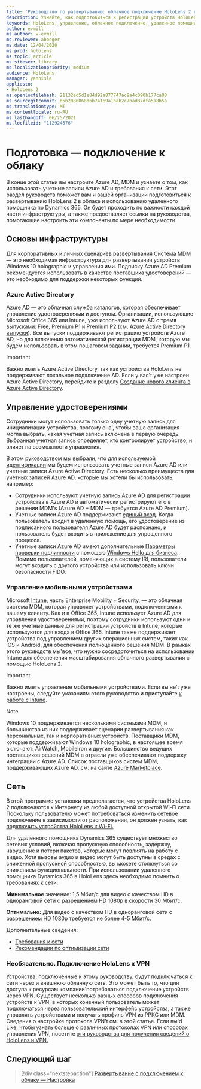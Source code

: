 ```yaml
---
title: 'Руководство по развертыванию: облачное подключение HoloLens 2 в масштабе с помощью удаленной помощи — подготовка'
description: Узнайте, как подготовиться к регистрации устройств HoloLens через облачно подключенную сеть с помощью Azure Active Directory и управления удостоверениями.
keywords: HoloLens, управление, облачное подключение, удаленное помощник, AAD, Azure AD, MDM, управление мобильными устройствами
author: evmill
ms.author: v-evmill
ms.reviewer: aboeger
ms.date: 12/04/2020
ms.prod: hololens
ms.topic: article
ms.sitesec: library
ms.localizationpriority: medium
audience: HoloLens
manager: yannisle
appliesto:
- HoloLens 2
ms.openlocfilehash: 21132ed5d1e84d92a877747ac9a4c090b177ca08
ms.sourcegitcommit: d5b2080868d6b74169a1bab2c7bad37dfa5a8b5a
ms.translationtype: MT
ms.contentlocale: ru-RU
ms.lasthandoff: 06/25/2021
ms.locfileid: "112924576"
---
```

# <a name="prepare---cloud-connected-guide"></a>Подготовка — подключение к облаку

В конце этой статьи вы настроите Azure AD, MDM и узнаете о том, как использовать учетные записи Azure AD и требования к сети. Этот раздел руководств поможет вам и вашей организации подготовиться к развертыванию HoloLens 2 в облаке и использованию удаленного помощника по Dynamics 365. Он будет проходить по важности каждой части инфраструктуры, а также предоставляет ссылки на руководства, помогающие настроить эти компоненты по мере необходимости.

## <a name="infrastructure-essentials"></a>Основы инфраструктуры

Для корпоративных и личных сценариев развертывания Система MDM — это необходимая инфраструктура для развертывания устройств Windows 10 holographic и управления ими. Подписку Azure AD Premium рекомендуется использовать в качестве поставщика удостоверений — это необходимо для поддержки некоторых функций.

### <a name="azure-active-directory"></a>Azure Active Directory

Azure AD — это облачная служба каталогов, которая обеспечивает управление удостоверениями и доступом. Организации, использующие Microsoft Office 365 или Intune, уже используют Azure AD с тремя выпусками: Free, Premium P1 и Premium P2 (см. [Azure Active Directory выпуски](https://azure.microsoft.com/documentation/articles/active-directory-editions)). Все выпуски поддерживают регистрацию устройств Azure AD, но для включения автоматической регистрации MDM, которую мы будем использовать в этом пошаговом задании, требуется Premium P1.

> [!IMPORTANT]
> Важно иметь Azure Active Directory, так как устройства HoloLens не поддерживают локальное подключение AD. Если у вас&#39;t уже настроен Azure Active Directory, перейдите к разделу [Создание нового клиента в Azure Active Directory](https://docs.microsoft.com/azure/active-directory/fundamentals/active-directory-access-create-new-tenant).

## <a name="identity-management"></a>Управление удостоверениями

Сотрудники могут использовать только одну учетную запись для инициализации устройства, поэтому она&#39;, чтобы ваша организация могла выбрать, какая учетная запись включена в первую очередь. Выбранная учетная запись определяет, кто контролирует устройство, и влияет на возможности управления.

В этом руководством мы выбрали, что для используемой [идентификации](https://docs.microsoft.com/hololens/hololens-identity) мы будем использовать учетные записи Azure AD или учетные записи Azure Active Directory. Есть несколько преимуществ для учетных записей Azure AD, которые мы хотели бы использовать, например:

- Сотрудники используют учетную запись Azure AD для регистрации устройства в Azure AD и автоматически регистрируют его в решении MDM&#39;s (Azure AD + MDM — требуется Azure AD Premium).
- Учетные записи Azure AD поддерживают [единый вход](https://docs.microsoft.com/azure/active-directory/manage-apps/what-is-single-sign-on). Когда пользователь входит в удаленную помощь, его удостоверение из подписанного пользователя Azure AD будет распознано, и пользователь будет входить в приложение для упрощенного процесса.
- Учетные записи Azure AD имеют дополнительные [Параметры проверки подлинности](https://docs.microsoft.com/hololens/hololens-identity) с помощью [Windows Hello для бизнеса](https://docs.microsoft.com/windows/security/identity-protection/hello-for-business/hello-identity-verification). Помимо пользователей, воменяющих в систему IRI, пользователи могут входить с другого устройства или использовать ключи безопасности FIDO.

### <a name="mobile-device-management"></a>Управление мобильными устройствами

Microsoft [Intune](https://docs.microsoft.com/mem/intune/fundamentals/what-is-intune), часть Enterprise Mobility + Security, — это облачная система MDM, которая управляет устройствами, подключенными к вашему клиенту. Как и в Office 365, Intune использует Azure AD для управления удостоверениями, поэтому сотрудники используют одни и те же учетные данные для регистрации устройств в Intune, которые используются для входа в Office 365. Intune также поддерживает устройства под управлением других операционных систем, таких как iOS и Android, для обеспечения полноценного решения MDM. В рамках этого руководств мы&#39;все, что нужно сосредоточиться на использовании Intune для обеспечения масштабирования облачного развертывания с помощью HoloLens 2.

> [!IMPORTANT]
> Важно иметь управление мобильными устройствами. Если вы не&#39;t уже настроены, следуйте указаниям этого руководство и приступайте [к работе с Intune](https://docs.microsoft.com/mem/intune/fundamentals/free-trial-sign-up).

> [!NOTE]
> Windows 10 поддерживается несколькими системами MDM, и большинство из них поддерживает сценарии развертывания как персональных, так и корпоративных устройств. Поставщики MDM, которые поддерживают Windows 10 holographic, в настоящее время включают: AirWatch, MobileIron и другие. Большинство ведущих поставщиков решений MDM в отрасли уже обеспечивают поддержку интеграции с Azure AD. Список поставщиков систем MDM, поддерживающих Azure AD, см. на сайте [Azure Marketplace](https://azure.microsoft.com/marketplace/).

## <a name="network"></a>Сеть

В этой программе установки предполагается, что устройства HoloLens 2 подключаются к Интернету из любой доступной открытой Wi-Fi сети. Поскольку пользователю может потребоваться изменить сетевое подключение в зависимости от расположения, он должен узнать, как [подключить устройства HoloLens к Wi-Fi.](https://docs.microsoft.com/hololens/hololens-network)

Для удаленного помощника Dynamics 365 существует множество сетевых условий, включая пропускную способность, задержку, нарушение и потери пакетов, которые могут повлиять на работу с видео. Хотя вызовы аудио и видео могут быть доступны в средах с сниженной пропускной способностью, вы можете столкнуться со снижением функциональности. При использовании удаленного помощника Dynamics 365 в HoloLens здесь необходимо помнить о требованиях к сети:

**Минимальное** значение: 1,5 Мбит/с для видео с качеством HD в одноранговой сети с разрешением HD 1080p в скорости 30 Мбит/с.

**Оптимально:** Для видео с качеством HD в одноранговой сети с разрешением HD 1080p требуется не более 4-5 Мбит/с.

Дополнительные сведения:

- [Требования к сети](https://docs.microsoft.com/dynamics365/mixed-reality/remote-assist/requirements#network-requirements)
- [Рекомендации по оптимизации сети](https://docs.microsoft.com/dynamics365/mixed-reality/remote-assist/requirements#dynamics-365-remote-assist-hololens)

### <a name="optional-connect-your-hololens-to-vpn"></a>Необязательно. Подключение HoloLens к VPN

Устройства, подключенные к этому руководству, будут подключаться к сети через и внешнюю облачную сеть. Это может быть то, что для доступа к ресурсам компании&#39;потребоваться подключение устройств через VPN. Существует несколько разных способов подключения устройств к VPN, в которых конечный пользователь может подключаться через пользовательский интерфейс устройства, а также управлять устройствами и получать профиль VPN из PPKG или MDM. Сведения о настройке протокола VPN&#39;t см. в этой статье. Если вы&#39;d Like, чтобы узнать больше о различных протоколах VPN или способах управления VPN, посетите [эти руководства для получения сведений о HoloLens и VPN.](https://docs.microsoft.com/hololens/hololens-network#vpn)

## <a name="next-step"></a>Следующий шаг

> [!div class="nextstepaction"]
> [Развертывание с подключением к облаку — Настройка](hololens2-cloud-connected-configure.md)

